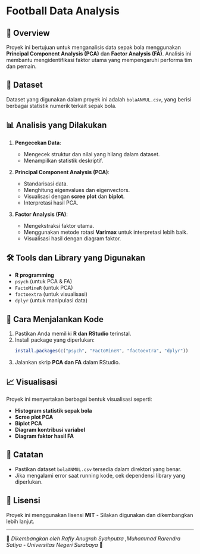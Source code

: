
# Football Data Analysis

## 📌 Overview
Proyek ini bertujuan untuk menganalisis data sepak bola menggunakan **Principal Component Analysis (PCA)** dan **Factor Analysis (FA)**. Analisis ini membantu mengidentifikasi faktor utama yang mempengaruhi performa tim dan pemain.

## 📂 Dataset
Dataset yang digunakan dalam proyek ini adalah `bolaANMUL.csv`, yang berisi berbagai statistik numerik terkait sepak bola.

## 📊 Analisis yang Dilakukan
1. **Pengecekan Data**:
   - Mengecek struktur dan nilai yang hilang dalam dataset.
   - Menampilkan statistik deskriptif.

2. **Principal Component Analysis (PCA)**:
   - Standarisasi data.
   - Menghitung eigenvalues dan eigenvectors.
   - Visualisasi dengan **scree plot** dan **biplot**.
   - Interpretasi hasil PCA.

3. **Factor Analysis (FA)**:
   - Mengekstraksi faktor utama.
   - Menggunakan metode rotasi **Varimax** untuk interpretasi lebih baik.
   - Visualisasi hasil dengan diagram faktor.

## 🛠 Tools dan Library yang Digunakan
- **R programming**
- `psych` (untuk PCA & FA)
- `FactoMineR` (untuk PCA)
- `factoextra` (untuk visualisasi)
- `dplyr` (untuk manipulasi data)

## 🚀 Cara Menjalankan Kode
1. Pastikan Anda memiliki **R dan RStudio** terinstal.
2. Install package yang diperlukan:
   ```r
   install.packages(c("psych", "FactoMineR", "factoextra", "dplyr"))
   ```
3. Jalankan skrip **PCA dan FA** dalam RStudio.

## 📈 Visualisasi
Proyek ini menyertakan berbagai bentuk visualisasi seperti:
- **Histogram statistik sepak bola**
- **Scree plot PCA**
- **Biplot PCA**
- **Diagram kontribusi variabel**
- **Diagram faktor hasil FA**

## 📌 Catatan
- Pastikan dataset `bolaANMUL.csv` tersedia dalam direktori yang benar.
- Jika mengalami error saat running kode, cek dependensi library yang diperlukan.

## 📄 Lisensi
Proyek ini menggunakan lisensi **MIT** - Silakan digunakan dan dikembangkan lebih lanjut.

---

🎯 *Dikembangkan oleh Rafly Anugrah Syahputra ,Muhammad Rarendra Satiya - Universitas Negeri Surabaya* 🎯

